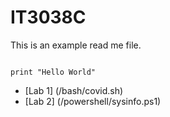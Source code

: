 # IT3038C

This is an example read me file.


```code

print "Hello World"

```


- [Lab 1] (/bash/covid.sh)
- [Lab 2] (/powershell/sysinfo.ps1)